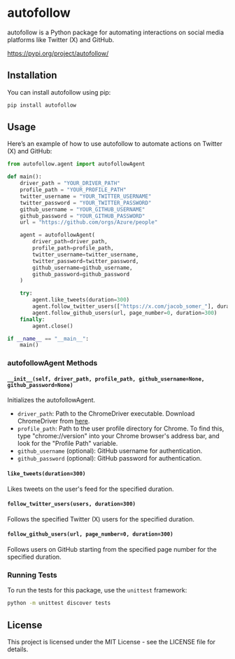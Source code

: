 # autofollow

autofollow is a Python package for automating interactions on social media platforms like Twitter (X) and GitHub.

https://pypi.org/project/autofollow/

## Installation

You can install autofollow using pip:

```bash
pip install autofollow
```

## Usage

Here’s an example of how to use autofollow to automate actions on Twitter (X) and GitHub:

```python
from autofollow.agent import autofollowAgent

def main():
    driver_path = "YOUR_DRIVER_PATH"
    profile_path = "YOUR_PROFILE_PATH"
    twitter_username = "YOUR_TWITTER_USERNAME"
    twitter_password = "YOUR_TWITTER_PASSWORD"
    github_username = "YOUR_GITHUB_USERNAME"
    github_password = "YOUR_GITHUB_PASSWORD"
    url = "https://github.com/orgs/Azure/people"

    agent = autofollowAgent(
        driver_path=driver_path,
        profile_path=profile_path,
        twitter_username=twitter_username,
        twitter_password=twitter_password,
        github_username=github_username,
        github_password=github_password
    )

    try:
        agent.like_tweets(duration=300)
        agent.follow_twitter_users(["https://x.com/jacob_somer_"], duration=300)
        agent.follow_github_users(url, page_number=0, duration=300)
    finally:
        agent.close()

if __name__ == "__main__":
    main()
```

### autofollowAgent Methods

#### `__init__(self, driver_path, profile_path, github_username=None, github_password=None)`

Initializes the autofollowAgent.

- `driver_path`: Path to the ChromeDriver executable. Download ChromeDriver from [here](https://googlechromelabs.github.io/chrome-for-testing/).
- `profile_path`: Path to the user profile directory for Chrome. To find this, type "chrome://version" into your Chrome browser's address bar, and look for the "Profile Path" variable.
- `github_username` (optional): GitHub username for authentication.
- `github_password` (optional): GitHub password for authentication.

#### `like_tweets(duration=300)`

Likes tweets on the user's feed for the specified duration.

#### `follow_twitter_users(users, duration=300)`

Follows the specified Twitter (X) users for the specified duration.

#### `follow_github_users(url, page_number=0, duration=300)`

Follows users on GitHub starting from the specified page number for the specified duration.

### Running Tests

To run the tests for this package, use the `unittest` framework:

```bash
python -m unittest discover tests
```

## License

This project is licensed under the MIT License - see the LICENSE file for details.
